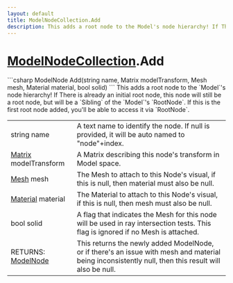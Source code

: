 ```yaml
---
layout: default
title: ModelNodeCollection.Add
description: This adds a root node to the Model's node hierarchy! If There is already an initial root node, this node will still be a root node, but will be a Sibling of the Model's RootNode. If this is the first root node added, you'll be able to access it via RootNode.
---
```

# [ModelNodeCollection]({{site.url}}/Pages/StereoKit/ModelNodeCollection.html).Add

<div class='signature' markdown='1'>
```csharp
ModelNode Add(string name, Matrix modelTransform, Mesh mesh, Material material, bool solid)
```
This adds a root node to the `Model`'s node hierarchy! If
There is already an initial root node, this node will still be a
root node, but will be a `Sibling` of the `Model`'s `RootNode`. If
this is the first root node added, you'll be able to access it via
`RootNode`.
</div>

|  |  |
|--|--|
|string name|A text name to identify the node. If null is             provided, it will be auto named to "node"+index.|
|[Matrix]({{site.url}}/Pages/StereoKit/Matrix.html) modelTransform|A Matrix describing this node's             transform in Model space.|
|[Mesh]({{site.url}}/Pages/StereoKit/Mesh.html) mesh|The Mesh to attach to this Node's visual, if             this is null, then material must also be null.|
|[Material]({{site.url}}/Pages/StereoKit/Material.html) material|The Material to attach to this Node's             visual, if this is null, then mesh must also be null.|
|bool solid|A flag that indicates the Mesh for this node             will be used in ray intersection tests. This flag is ignored if no             Mesh is attached.|
|RETURNS: [ModelNode]({{site.url}}/Pages/StereoKit/ModelNode.html)|This returns the newly added ModelNode, or if there's an issue with mesh and material being inconsistently null, then this result will also be null.|




